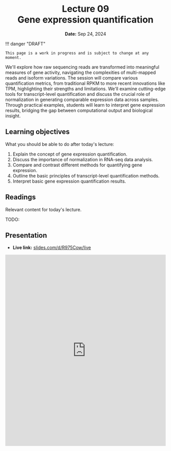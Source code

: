 <h1 align="center">
<b>Lecture 09</b><br>
Gene expression quantification
</h1>
<p align="center">
<b>Date:</b> Sep 24, 2024
</p>

!!! danger "DRAFT"

    This page is a work in progress and is subject to change at any moment.

We'll explore how raw sequencing reads are transformed into meaningful measures of gene activity, navigating the complexities of multi-mapped reads and isoform variations.
The session will compare various quantification metrics, from traditional RPKM to more recent innovations like TPM, highlighting their strengths and limitations.
We'll examine cutting-edge tools for transcript-level quantification and discuss the crucial role of normalization in generating comparable expression data across samples.
Through practical examples, students will learn to interpret gene expression results, bridging the gap between computational output and biological insight.

## Learning objectives

What you should be able to do after today's lecture:

1.  Explain the concept of gene expression quantification.
2.  Discuss the importance of normalization in RNA-seq data analysis.
3.  Compare and contrast different methods for quantifying gene expression.
4.  Outline the basic principles of transcript-level quantification methods.
5.  Interpret basic gene expression quantification results.

## Readings

Relevant content for today's lecture.

TODO:

## Presentation

<!-- -   **View:** [slides.com/aalexmmaldonado/biosc1540-l09](https://slides.com/aalexmmaldonado/biosc1540-l09) -->
-   **Live link:** [slides.com/d/R975Cow/live](https://slides.com/d/R975Cow/live)
<!-- -   **Download:** [biosc1540-l09.pdf](/lectures/08/biosc1540-l09.pdf) -->

<iframe src="https://slides.com/aalexmmaldonado/biosc1540-l09/embed?byline=hidden&share=hidden" width="100%" height="600" title="BIOSC 1540: Lecture 09" scrolling="no" frameborder="0" webkitallowfullscreen mozallowfullscreen allowfullscreen></iframe>
